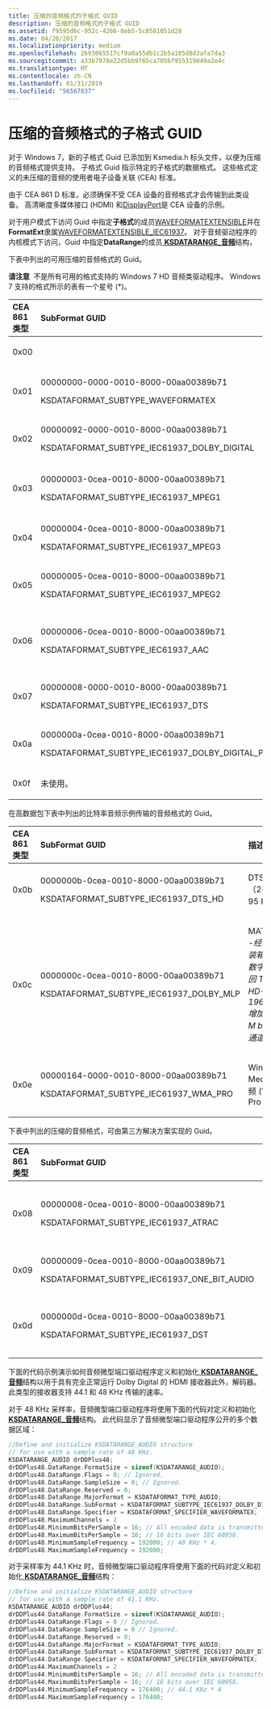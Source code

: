 ```yaml
---
title: 压缩的音频格式的子格式 GUID
description: 压缩的音频格式的子格式 GUID
ms.assetid: f9595d6c-952c-4266-8eb5-5c8581051d28
ms.date: 04/20/2017
ms.localizationpriority: medium
ms.openlocfilehash: 2693065517cf9a0a55db1c2b5a105d8d3afa7da3
ms.sourcegitcommit: a33b7978e22d5bb9f65ca7056f955319049a2e4c
ms.translationtype: MT
ms.contentlocale: zh-CN
ms.lasthandoff: 01/31/2019
ms.locfileid: "56567837"
---
```

# <a name="subformat-guids-for-compressed-audio-formats"></a>压缩的音频格式的子格式 GUID


对于 Windows 7，新的子格式 Guid 已添加到 Ksmedia.h 标头文件，以便为压缩的音频格式提供支持。 子格式 Guid 指示特定的子格式的数据格式。 这些格式定义的未压缩的音频的使用者电子设备关联 (CEA) 标准。

由于 CEA 861 D 标准，必须确保不受 CEA 设备的音频格式才会传输到此类设备。 高清晰度多媒体接口 (HDMI) 和[DisplayPort](https://www.displayport.org/)是 CEA 设备的示例。

对于用户模式下访问 Guid 中指定**子格式**的成员[WAVEFORMATEXTENSIBLE](https://go.microsoft.com/fwlink/p/?linkid=142020)并在**FormatExt**隶属[WAVEFORMATEXTENSIBLE\_IEC61937](https://go.microsoft.com/fwlink/p/?linkid=142021)。 对于音频驱动程序的内核模式下访问，Guid 中指定**DataRange**的成员[ **KSDATARANGE\_音频**](https://msdn.microsoft.com/library/windows/hardware/ff537096)结构，

下表中列出的可用压缩的音频格式的 Guid。

**请注意**  不是所有可用的格式支持的 Windows 7 HD 音频类驱动程序。 Windows 7 支持的格式所示的表有一个星号 (\*)。

 

<table>
<colgroup>
<col width="33%" />
<col width="33%" />
<col width="33%" />
</colgroup>
<thead>
<tr class="header">
<th align="left">CEA 861 类型</th>
<th align="left">SubFormat GUID</th>
<th align="left">描述</th>
</tr>
</thead>
<tbody>
<tr class="odd">
<td align="left"><p>0x00</p></td>
<td align="left"></td>
<td align="left"><p>引用流。</p></td>
</tr>
<tr class="even">
<td align="left"><p>0x01</p></td>
<td align="left"><p>00000000-0000-0010-8000-00aa00389b71</p>
<p>KSDATAFORMAT_SUBTYPE_WAVEFORMATEX</p></td>
<td align="left"><p>IEC 60958 PCM<em></p></td>
</tr>
<tr class="odd">
<td align="left"><p>0x02</p></td>
<td align="left"><p>00000092-0000-0010-8000-00aa00389b71</p>
<p>KSDATAFORMAT_SUBTYPE_IEC61937_DOLBY_DIGITAL</p></td>
<td align="left"><p>AC-3</em></p></td>
</tr>
<tr class="even">
<td align="left"><p>0x03</p></td>
<td align="left"><p>00000003-0cea-0010-8000-00aa00389b71</p>
<p>KSDATAFORMAT_SUBTYPE_IEC61937_MPEG1</p></td>
<td align="left"><p>Mpeg-1 (Layer1 &amp; 2）。</p></td>
</tr>
<tr class="odd">
<td align="left"><p>0x04</p></td>
<td align="left"><p>00000004-0cea-0010-8000-00aa00389b71</p>
<p>KSDATAFORMAT_SUBTYPE_IEC61937_MPEG3</p></td>
<td align="left"><p>MPEG-3 （第 3 层）</p></td>
</tr>
<tr class="even">
<td align="left"><p>0x05</p></td>
<td align="left"><p>00000005-0cea-0010-8000-00aa00389b71</p>
<p>KSDATAFORMAT_SUBTYPE_IEC61937_MPEG2</p></td>
<td align="left"><p>Mpeg-2 (Multichanel)</p></td>
</tr>
<tr class="odd">
<td align="left"><p>0x06</p></td>
<td align="left"><p>00000006-0cea-0010-8000-00aa00389b71</p>
<p>KSDATAFORMAT_SUBTYPE_IEC61937_AAC</p></td>
<td align="left"><p>高级音频编码 * (2/mpeg-4 AAC ADTS 中)</p></td>
</tr>
<tr class="even">
<td align="left"><p>0x07</p></td>
<td align="left"><p>00000008-0000-0010-8000-00aa00389b71</p>
<p>KSDATAFORMAT_SUBTYPE_IEC61937_DTS</p></td>
<td align="left"><p>数字影院声音 (DTS)<em></p></td>
</tr>
<tr class="odd">
<td align="left"><p>0x0a</p></td>
<td align="left"><p>0000000a-0cea-0010-8000-00aa00389b71</p>
<p>KSDATAFORMAT_SUBTYPE_IEC61937_DOLBY_DIGITAL_PLUS</p></td>
<td align="left"><p>Dolby Digital Plus</em></p></td>
</tr>
<tr class="even">
<td align="left"><p>0x0f</p></td>
<td align="left"><p>未使用。</p></td>
<td align="left"><p>保留</p></td>
</tr>
</tbody>
</table>

 

在高数据包下表中列出的比特率音频示例传输的音频格式的 Guid。

<table>
<colgroup>
<col width="33%" />
<col width="33%" />
<col width="33%" />
</colgroup>
<thead>
<tr class="header">
<th align="left">CEA 861 类型</th>
<th align="left">SubFormat GUID</th>
<th align="left">描述</th>
</tr>
</thead>
<tbody>
<tr class="odd">
<td align="left"><p>0x0b</p></td>
<td align="left"><p>0000000b-0cea-0010-8000-00aa00389b71</p>
<p>KSDATAFORMAT_SUBTYPE_IEC61937_DTS_HD</p></td>
<td align="left"><p>DTS HD （24 位，95 KHz）</p></td>
</tr>
<tr class="even">
<td align="left"><p>0x0c</p></td>
<td align="left"><p>0000000c-0cea-0010-8000-00aa00389b71</p>
<p>KSDATAFORMAT_SUBTYPE_IEC61937_DOLBY_MLP</p></td>
<td align="left"><p>MAT(MLP)<em> -经线无损装箱 (杜比数字，则返回 True HD-24 位 196 KHz/增加到 18 M bps，8 通道)</p></td>
</tr>
<tr class="odd">
<td align="left"><p>0x0e</p></td>
<td align="left"><p>00000164-0000-0010-8000-00aa00389b71</p>
<p>KSDATAFORMAT_SUBTYPE_IEC61937_WMA_PRO</p></td>
<td align="left"><p>Windows Media 音频 (WMA) Pro</em></p></td>
</tr>
</tbody>
</table>

 

下表中列出的压缩的音频格式，可由第三方解决方案实现的 Guid。

<table>
<colgroup>
<col width="33%" />
<col width="33%" />
<col width="33%" />
</colgroup>
<thead>
<tr class="header">
<th align="left">CEA 861 类型</th>
<th align="left">SubFormat GUID</th>
<th align="left">描述</th>
</tr>
</thead>
<tbody>
<tr class="odd">
<td align="left"><p>0x08</p></td>
<td align="left"><p>00000008-0cea-0010-8000-00aa00389b71</p>
<p>KSDATAFORMAT_SUBTYPE_IEC61937_ATRAC</p></td>
<td align="left"><p>自适应转换声学编码 (ATRAC)</p></td>
</tr>
<tr class="even">
<td align="left"><p>0x09</p></td>
<td align="left"><p>00000009-0cea-0010-8000-00aa00389b71</p>
<p>KSDATAFORMAT_SUBTYPE_IEC61937_ONE_BIT_AUDIO</p></td>
<td align="left"><p>一位音频</p></td>
</tr>
<tr class="odd">
<td align="left"><p>0x0d</p></td>
<td align="left"><p>0000000d-0cea-0010-8000-00aa00389b71</p>
<p>KSDATAFORMAT_SUBTYPE_IEC61937_DST</p></td>
<td align="left"><p>直接 Stream 传输 (DST)</p></td>
</tr>
</tbody>
</table>

 

下面的代码示例演示如何音频微型端口驱动程序定义和初始化[ **KSDATARANGE\_音频**](https://msdn.microsoft.com/library/windows/hardware/ff537096)结构以用于具有完全正常运行 Dolby Digital 的 HDMI 接收器此外，解码器。 此类型的接收器支持 44.1 和 48 KHz 传输的速率。

对于 48 KHz 采样率，音频微型端口驱动程序将使用下面的代码对定义和初始化[ **KSDATARANGE\_音频**](https://msdn.microsoft.com/library/windows/hardware/ff537096)结构。 此代码显示了音频微型端口驱动程序公开的多个数据区域：

```cpp
//Define and initialize KSDATARANGE_AUDIO structure
// for use with a sample rate of 48 KHz.
KSDATARANGE_AUDIO drDDPlus48;
drDDPlus48.DataRange.FormatSize = sizeof(KSDATARANGE_AUDIO);
drDDPlus48.DataRange.Flags = 0; // Ignored.
drDDPlus48.DataRange.SampleSize = 0; // Ignored.
drDDPlus48.DataRange.Reserved = 0;
drDDPlus48.DataRange.MajorFormat = KSDATAFORMAT_TYPE_AUDIO;
drDDPlus48.DataRange.SubFormat = KSDATAFORMAT_SUBTYPE_IEC61937_DOLBY_DIGITAL_PLUS;
drDDPlus48.DataRange.Specifier = KSDATAFORMAT_SPECIFIER_WAVEFORMATEX;
drDDPlus48.MaximumChannels = 2
drDDPlus48.MinimumBitsPerSample = 16; // All encoded data is transmitted at
drDDPlus48.MaximumBitsPerSample = 16; // 16 bits over IEC 60958.
drDDPlus48.MinimumSampleFrequency = 192000; // 48 KHz * 4.
drDDPlus48.MaximumSampleFrequency = 192000;
```

对于采样率为 44.1 KHz 时，音频微型端口驱动程序将使用下面的代码对定义和初始化[ **KSDATARANGE\_音频**](https://msdn.microsoft.com/library/windows/hardware/ff537096)结构：

```cpp
//Define and initialize KSDATARANGE_AUDIO structure
// for use with a sample rate of 41.1 KHz.
KSDATARANGE_AUDIO drDDPlus44;
drDDPlus44.DataRange.FormatSize = sizeof(KSDATARANGE_AUDIO);
drDDPlus44.DataRange.Flags = 0 // Ignored.
drDDPlus44.DataRange.SampleSize = 0 // Ignored.
drDDPlus44.DataRange.Reserved = 0; 
drDDPlus44.DataRange.MajorFormat = KSDATAFORMAT_TYPE_AUDIO;
drDDPlus44.DataRange.SubFormat = KSDATAFORMAT_SUBTYPE_IEC61937_DOLBY_DIGITAL_PLUS;
drDDPlus44.DataRange.Specifier = KSDATAFORMAT_SPECIFIER_WAVEFORMATEX;
drDDPlus44.MaximumChannels = 2
drDDPlus44.MinimumBitsPerSample = 16; // All encoded data is transmitted at
drDDPlus44.MaximumBitsPerSample = 16; // 16 bits over IEC 60958.
drDDPlus44.MinimumSampleFrequency = 176400; // 44.1 KHz * 4
drDDPlus44.MaximumSampleFrequency = 176400;
```

 

 




